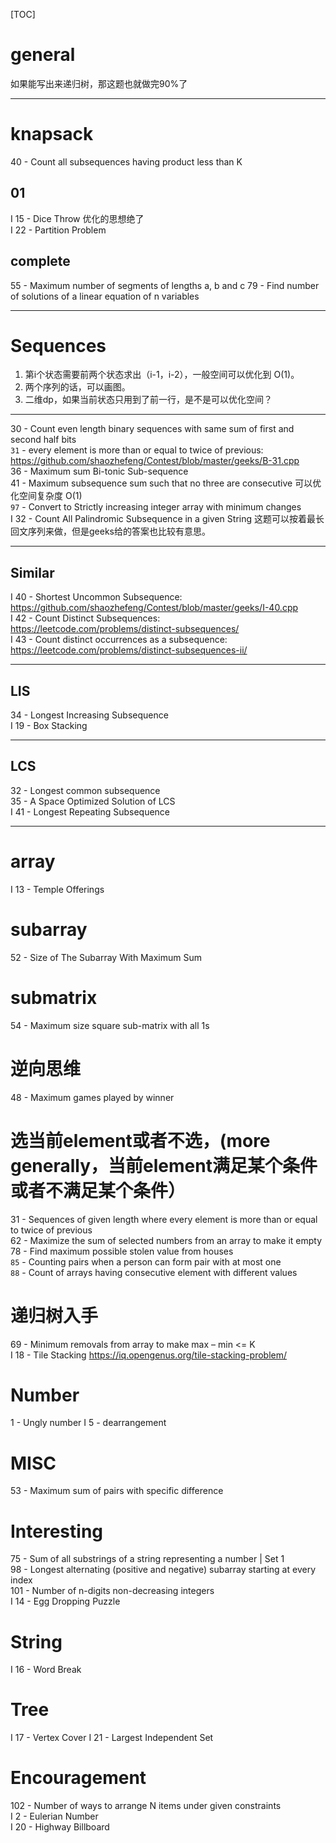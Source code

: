 [TOC]
# general
如果能写出来递归树，那这题也就做完90%了
***
# knapsack
40 - Count all subsequences having product less than K
## 01
I 15 - Dice Throw 优化的思想绝了  
I 22 - Partition Problem
## complete
55 - Maximum number of segments of lengths a, b and c
79 - Find number of solutions of a linear equation of n variables
***
# Sequences
1. 第i个状态需要前两个状态求出（i-1，i-2），一般空间可以优化到 O(1)。
2. 两个序列的话，可以画图。
3. 二维dp，如果当前状态只用到了前一行，是不是可以优化空间？

***
30 - Count even length binary sequences with same sum of first and second half bits  
`31` - every element is more than or equal to twice of previous: https://github.com/shaozhefeng/Contest/blob/master/geeks/B-31.cpp  
36 - Maximum sum Bi-tonic Sub-sequence  
41 - Maximum subsequence sum such that no three are consecutive 可以优化空间复杂度 O(1)  
`97` - Convert to Strictly increasing integer array with minimum changes  
I 32 - Count All Palindromic Subsequence in a given String 这题可以按着最长回文序列来做，但是geeks给的答案也比较有意思。

***
## Similar
I 40 - Shortest Uncommon Subsequence: https://github.com/shaozhefeng/Contest/blob/master/geeks/I-40.cpp  
I 42 - Count Distinct Subsequences: https://leetcode.com/problems/distinct-subsequences/  
I 43 - Count distinct occurrences as a subsequence: https://leetcode.com/problems/distinct-subsequences-ii/
***

## LIS
34 - Longest Increasing Subsequence  
I 19 - Box Stacking
***

## LCS
32 - Longest common subsequence  
35 - A Space Optimized Solution of LCS  
I 41 - Longest Repeating Subsequence  
***

# array
I 13 - Temple Offerings


# subarray
52 - Size of The Subarray With Maximum Sum

# submatrix
54 - Maximum size square sub-matrix with all 1s

# 逆向思维
48 - Maximum games played by winner

# 选当前element或者不选，(more generally，当前element满足某个条件或者不满足某个条件）
31 - Sequences of given length where every element is more than or equal to twice of previous  
62 - Maximize the sum of selected numbers from an array to make it empty  
78 - Find maximum possible stolen value from houses  
`85` - Counting pairs when a person can form pair with at most one  
`88` - Count of arrays having consecutive element with different values  

# 递归树入手
69 - Minimum removals from array to make max – min <= K  
I 18 - Tile Stacking https://iq.opengenus.org/tile-stacking-problem/

# Number
1 - Ungly number
I 5 - dearrangement


# MISC
53 - Maximum sum of pairs with specific difference
# Interesting
75 - Sum of all substrings of a string representing a number | Set 1  
98 - Longest alternating (positive and negative) subarray starting at every index  
101 - Number of n-digits non-decreasing integers  
I 14 - Egg Dropping Puzzle

# String
I 16 - Word Break

# Tree
I 17 - Vertex Cover
I 21 - Largest Independent Set

# Encouragement
102 - Number of ways to arrange N items under given constraints  
I 2 - Eulerian Number  
I 20 - Highway Billboard







